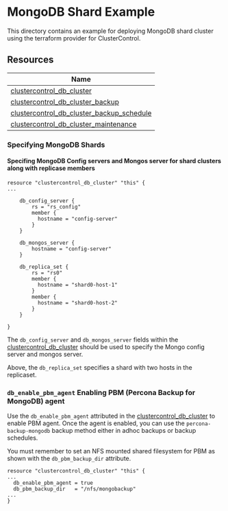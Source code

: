 # MongoDB Shard Example

This directory contains an example for deploying MongoDB shard cluster using the terraform provider for ClusterControl.

## Resources

| Name                                                                                                                                               |
|----------------------------------------------------------------------------------------------------------------------------------------------------|
| [clustercontrol_db_cluster](../../docs/resources/db_cluster.md#clustercontrol_db_cluster-resource)                                                 |
| [clustercontrol_db_cluster_backup](../../docs/resources/db_cluster_backup.md#clustercontrol_db_cluster_backup-resource)                            |                                                                                                                                                                                    |
| [clustercontrol_db_cluster_backup_schedule](../../docs/resources/db_cluster_backup_schedule.md#clustercontrol_db_cluster_backup_schedule-resource) |
| [clustercontrol_db_cluster_maintenance](../../docs/resources/db_cluster_maintenance.md#clustercontrol_db_cluster_maintenance-resource)             |


### Specifying MongoDB Shards

#### Specifing MongoDB Config servers and Mongos server for shard clusters along with replicase members

```text
resource "clustercontrol_db_cluster" "this" {
...

    db_config_server {
        rs = "rs_config"
        member {
          hostname = "config-server"
        }
    }

    db_mongos_server {
        hostname = "config-server"
    }

    db_replica_set {
        rs = "rs0"
        member {
          hostname = "shard0-host-1"
        }
        member {
          hostname = "shard0-host-2"
        }
    }

}
```

The `db_config_server` and `db_mongos_server` fields within the [clustercontrol_db_cluster](../../docs/resources/db_cluster.md#clustercontrol_db_cluster-resource) should be used to specify
the Mongo config server and mongos server.

Above, the `db_replica_set` specifies a shard with two hosts in the replicaset.

### `db_enable_pbm_agent` Enabling PBM (Percona Backup for MongoDB) agent
Use the `db_enable_pbm_agent` attributed in the [clustercontrol_db_cluster](../../docs/resources/db_cluster.md#clustercontrol_db_cluster-resource) to enable PBM agent. Once
the agent is enabled, you can use the `percona-backup-mongodb` backup method either in adhoc backups or backup schedules.

You must remember to set an NFS mounted shared filesystem for PBM as shown with the `db_pbm_backup_dir` attribute.

```text
resource "clustercontrol_db_cluster" "this" {
...
  db_enable_pbm_agent = true
  db_pbm_backup_dir   = "/nfs/mongobackup"
...
}
```
